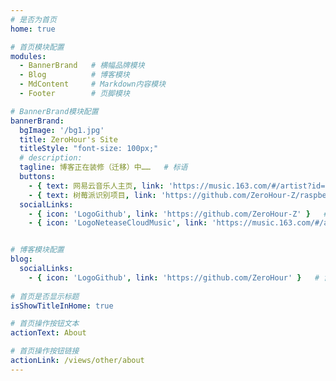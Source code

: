 ```yaml
---
# 是否为首页
home: true

# 首页模块配置
modules:
  - BannerBrand   # 横幅品牌模块
  - Blog          # 博客模块
  - MdContent     # Markdown内容模块
  - Footer        # 页脚模块

# BannerBrand模块配置
bannerBrand:
  bgImage: '/bg1.jpg'
  title: ZeroHour's Site
  titleStyle: "font-size: 100px;" 
  # description:
  tagline: 博客正在装修（迁移）中……   # 标语
  buttons:
    - { text: 网易云音乐人主页, link: 'https://music.163.com/#/artist?id=33400424', type: 'plain', style: 'color: #fff; background-color: #42b983;' }  # 通过style字段自定义按钮颜色，例如设置文字颜色和背景色
    - { text: 树莓派识别项目, link: 'https://github.com/ZeroHour-Z/raspberry', type: 'plain' }  # 默认样式按钮
  socialLinks:
    - { icon: 'LogoGithub', link: 'https://github.com/ZeroHour-Z' }   # 社交链接（GitHub）
    - { icon: 'LogoNeteaseCloudMusic', link: 'https://music.163.com/#/artist?id=33400424' }


# 博客模块配置
blog:
  socialLinks:
    - { icon: 'LogoGithub', link: 'https://github.com/ZeroHour' }   # 博客社交链接（GitHub）
   
# 首页是否显示标题
isShowTitleInHome: true

# 首页操作按钮文本
actionText: About

# 首页操作按钮链接
actionLink: /views/other/about
---
```

